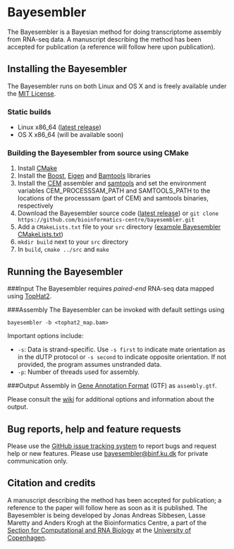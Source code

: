 # Bayesembler

The Bayesembler is a Bayesian method for doing transcriptome assembly from RNA-seq data. A manuscript describing the method has been accepted for publication (a reference will follow here upon publication).

## Installing the Bayesembler
The Bayesembler runs on both Linux and OS X and is freely available under the [MIT License](http://opensource.org/licenses/MIT).
### Static builds 
* Linux x86_64 ([latest release](https://github.com/bioinformatics-centre/bayesembler/releases/download/v1.1.1/bayesembler_v1.1.1_linux_x86_64.tar.gz))
* OS X x86_64 (will be available soon)

### Building the Bayesembler from source using CMake
1. Install [CMake](http://www.cmake.org/)
1. Install the [Boost](http://www.boost.org/), [Eigen](http://eigen.tuxfamily.org/) and [Bamtools](https://github.com/pezmaster31/bamtools) libraries
1. Install the [CEM](http://alumni.cs.ucr.edu/~liw/cem.html) assembler and [samtools](http://www.htslib.org/) and set the environment variables CEM_PROCESSSAM_PATH and SAMTOOLS_PATH to the locations of the processsam (part of CEM) and samtools binaries, respectively
1. Download the Bayesembler source code ([latest release](https://github.com/bioinformatics-centre/bayesembler/archive/v1.1.1.tar.gz)) or `git clone https://github.com/bioinformatics-centre/bayesembler.git`
1. Add a `CMakeLists.txt` file to your `src` directory ([example Bayesembler CMakeLists.txt](https://github.com/bioinformatics-centre/bayesembler/wiki/CMakeLists.txt-example))
1. `mkdir build` next to your `src` directory
1. In `build`, `cmake ../src` and `make`

## Running the Bayesembler

###Input
The Bayesembler requires *paired-end* RNA-seq data mapped using [TopHat2](http://ccb.jhu.edu/software/tophat/index.shtml).

###Assembly
The Bayesembler can be invoked with default settings using
```
bayesembler -b <tophat2_map.bam>
```
Important options include:
* `-s`: Data is strand-specific. Use `-s first` to indicate mate orientation as in the dUTP protocol or `-s second` to indicate opposite orientation. If not provided, the program assumes unstranded data.
* `-p`: Number of threads used for assembly.

###Output
Assembly in [Gene Annotation Format](http://genome.ucsc.edu/FAQ/FAQformat.html#format4) (GTF) as `assembly.gtf`.

Please consult the [wiki](https://github.com/bioinformatics-centre/bayesembler/wiki) for additional options and information about the output.

## Bug reports, help and feature requests
Please use the [GitHub issue tracking system](https://github.com/bioinformatics-centre/bayesembler/issues) to report bugs and request help or new features. Please use [bayesembler@binf.ku.dk](mailto:bayesembler@binf.ku.dk) for private communication only.

## Citation and credits
A manuscript describing the method has been accepted for publication; a reference to the paper will follow here as soon as it is published. The Bayesembler is being developed by Jonas Andreas Sibbesen, Lasse Maretty and Anders Krogh at the Bioinformatics Centre, a part of the [Section for Computational and RNA Biology](http://www1.bio.ku.dk/binf/) at the [University of Copenhagen](http://www.ku.dk/english).
